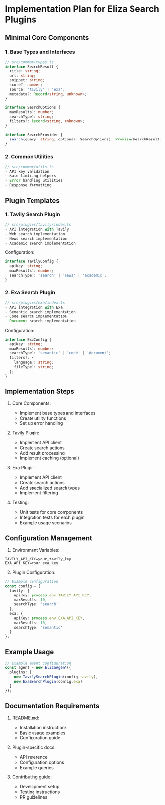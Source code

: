 # Implementation Plan for Eliza Search Plugins

## Minimal Core Components

### 1. Base Types and Interfaces
```typescript
// src/common/types.ts
interface SearchResult {
  title: string;
  url: string;
  snippet: string;
  score?: number;
  source: 'tavily' | 'exa';
  metadata?: Record<string, unknown>;
}

interface SearchOptions {
  maxResults?: number;
  searchType?: string;
  filters?: Record<string, unknown>;
}

interface SearchProvider {
  search(query: string, options?: SearchOptions): Promise<SearchResult[]>;
}
```

### 2. Common Utilities
```typescript
// src/common/utils.ts
- API key validation
- Rate limiting helpers
- Error handling utilities
- Response formatting
```

## Plugin Templates

### 1. Tavily Search Plugin
```typescript
// src/plugins/tavily/index.ts
- API integration with Tavily
- Web search implementation
- News search implementation
- Academic search implementation
```

Configuration:
```typescript
interface TavilyConfig {
  apiKey: string;
  maxResults?: number;
  searchType?: 'search' | 'news' | 'academic';
}
```

### 2. Exa Search Plugin
```typescript
// src/plugins/exa/index.ts
- API integration with Exa
- Semantic search implementation
- Code search implementation
- Document search implementation
```

Configuration:
```typescript
interface ExaConfig {
  apiKey: string;
  maxResults?: number;
  searchType?: 'semantic' | 'code' | 'document';
  filters?: {
    language?: string;
    fileType?: string;
  };
}
```

## Implementation Steps

1. Core Components:
   - Implement base types and interfaces
   - Create utility functions
   - Set up error handling

2. Tavily Plugin:
   - Implement API client
   - Create search actions
   - Add result processing
   - Implement caching (optional)

3. Exa Plugin:
   - Implement API client
   - Create search actions
   - Add specialized search types
   - Implement filtering

4. Testing:
   - Unit tests for core components
   - Integration tests for each plugin
   - Example usage scenarios

## Configuration Management

1. Environment Variables:
```env
TAVILY_API_KEY=your_tavily_key
EXA_API_KEY=your_exa_key
```

2. Plugin Configuration:
```typescript
// Example configuration
const config = {
  tavily: {
    apiKey: process.env.TAVILY_API_KEY,
    maxResults: 10,
    searchType: 'search'
  },
  exa: {
    apiKey: process.env.EXA_API_KEY,
    maxResults: 10,
    searchType: 'semantic'
  }
};
```

## Example Usage

```typescript
// Example agent configuration
const agent = new ElizaAgent({
  plugins: [
    new TavilySearchPlugin(config.tavily),
    new ExaSearchPlugin(config.exa)
  ]
});
```

## Documentation Requirements

1. README.md:
   - Installation instructions
   - Basic usage examples
   - Configuration guide

2. Plugin-specific docs:
   - API reference
   - Configuration options
   - Example queries

3. Contributing guide:
   - Development setup
   - Testing instructions
   - PR guidelines
